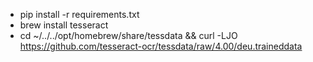 - pip install -r requirements.txt
- brew install tesseract
- cd ~/../../opt/homebrew/share/tessdata && curl -LJO https://github.com/tesseract-ocr/tessdata/raw/4.00/deu.traineddata